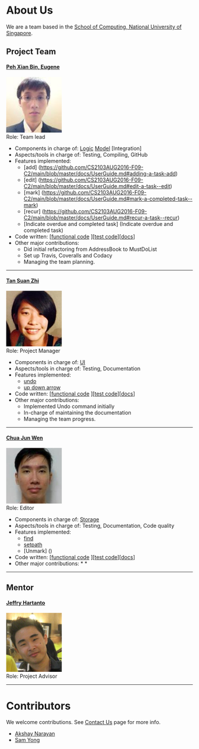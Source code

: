<!-- @@author A0138696L -->

# About Us

We are a team based in the [School of Computing, National University of Singapore](http://www.comp.nus.edu.sg).

## Project Team

#### [Peh Xian Bin, Eugene](https://github.com/eugenepeh) <br>
<img src="images/EPXB.jpg" width="150"><br>
Role: Team lead <br>  
* Components in charge of: [Logic](https://github.com/CS2103AUG2016-F09-C2/main/blob/master/docs/DeveloperGuide.md#logic-component) [Model](https://github.com/CS2103AUG2016-F09-C2/main/blob/master/docs/DeveloperGuide.md#model-component) [Integration]
* Aspects/tools in charge of: Testing, Compiling, GitHub
* Features implemented:
	* [add] (https://github.com/CS2103AUG2016-F09-C2/main/blob/master/docs/UserGuide.md#adding-a-task-add)
	* [edit] (https://github.com/CS2103AUG2016-F09-C2/main/blob/master/docs/UserGuide.md#edit-a-task--edit)
	* [mark] (https://github.com/CS2103AUG2016-F09-C2/main/blob/master/docs/UserGuide.md#mark-a-completed-task--mark)
	* [recur] (https://github.com/CS2103AUG2016-F09-C2/main/blob/master/docs/UserGuide.md#recur-a-task--recur)
	* [Indicate overdue and completed task] (Indicate overdue and completed task)
* Code written: [[functional code](/../collated/main/A0148145E.md) ][[test code](/../collated/test/A0148145E.md)][[docs](/../collated/docs/A0148145E.md)]
* Other major contributions:
	* Did initial refactoring from AddressBook to MustDoList
	* Set up Travis, Coveralls and Codacy
	* Managing the team planning.

-----

#### [Tan Suan Zhi](https://github.com/e0003892)
<img src="images/TSZ.jpg" width="150"><br>
Role: Project Manager <br>  
* Components in charge of: [UI](https://github.com/CS2103AUG2016-F09-C2/main/blob/master/docs/DeveloperGuide.md#ui-component)
* Aspects/tools in charge of: Testing, Documentation
* Features implemented:
	* [undo](https://github.com/CS2103AUG2016-F09-C2/main/blob/master/docs/UserGuide.md#undo-a-previous-task--undo)
	* [up down arrow](https://github.com/CS2103AUG2016-F09-C2/main/blob/master/docs/UserGuide.md#reuse-previous-command--up-down-arrow)
* Code written: [[functional code](/../collated/main/A0140007B.md) ][[test code](/../collated/test/A0140007B.md)][[docs](/../collated/docs/A0140007B.md)]
* Other major contributions:
	* Implemented Undo command initially
	* In-charge of maintaining the documentation
	* Managing the team progress.

-----

#### [Chua Jun Wen](https://github.com/JunWen991) 
<img src="images/CJW.jpg" width="150"><br>
Role: Editor <br>  
* Components in charge of: [Storage](https://github.com/CS2103AUG2016-F09-C2/main/blob/master/docs/DeveloperGuide.md#storage-component)
* Aspects/tools in charge of: Testing, Documentation, Code quality
* Features implemented:
	* [find](https://github.com/CS2103AUG2016-F09-C2/main/blob/master/docs/UserGuide.md#find-a-task--find)
	* [setpath](https://github.com/CS2103AUG2016-F09-C2/main/blob/master/docs/UserGuide.md#select-a-task--setpath)
	* [Unmark] ()
* Code written: [[functional code](/../collated/main/A0138969L.md) ][[test code](/../collated/test/A0138969L.md)][[docs](/../collated/docs/A0138969L.md)]
* Other major contributions:
	*
	*
	
-----

## Mentor

#### [Jeffry Hartanto](https://github.com/jeffryhartanto)
<img src="images/Jeffry.jpg" width="150"><br>
Role: Project Advisor <br> 
 
 -----

# Contributors

We welcome contributions. See [Contact Us](ContactUs.md) page for more info.

* [Akshay Narayan](https://github.com/se-edu/addressbook-level4/pulls?q=is%3Apr+author%3Aokkhoy)
* [Sam Yong](https://github.com/se-edu/addressbook-level4/pulls?q=is%3Apr+author%3Amauris)
